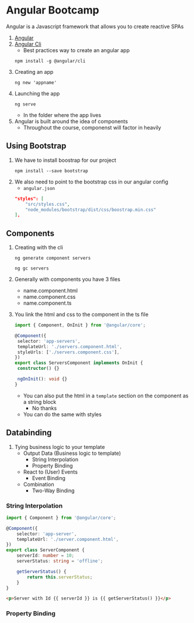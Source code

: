# Angular Bootcamp

Angular is a Javascript framework that allows you to create reactive SPAs

1. [Angular](https://angular.io/)
1. [Angular Cli](https://angular.io/cli)
   - Best practices way to create an angular app
   ```cli
   npm install -g @angular/cli
   ```
1. Creating an app
   ```
   ng new 'appname'
   ```
1. Launching the app
   ```
   ng serve
   ```
   - In the folder where the app lives
1. Angular is built around the idea of components
   - Throughout the course, componenst will factor in heavily

## Using Bootstrap

1. We have to install boostrap for our project
   ```
   npm install --save bootstrap
   ```
1. We also need to point to the bootstrap css in our angular config
   - `angular.json`
   ```json
   "styles": [
       "src/styles.css",
       "node_modules/bootstrap/dist/css/boostrap.min.css"
   ],
   ```

## Components

1. Creating with the cli
   ```
   ng generate component servers
   ```
   ```
   ng gc servers
   ```
1. Generally with components you have 3 files
   - name.component.html
   - name.component.css
   - name.component.ts
1. You link the html and css to the component in the ts file

   ```ts
   import { Component, OnInit } from '@angular/core';

   @Component({
   	selector: 'app-servers',
   	templateUrl: './servers.component.html',
   	styleUrls: ['./servers.component.css'],
   })
   export class ServersComponent implements OnInit {
   	constructor() {}

   	ngOnInit(): void {}
   }
   ```

   - You can also put the html in a `template` section on the component as a string block
     - No thanks
   - You can do the same with styles

## Databinding

1. Tying business logic to your template
   - Output Data (Business logic to template)
     - String Interpolation
     - Property Binding
   - React to (User) Events
     - Event Binding
   - Combination
     - Two-Way Binding

### String Interpolation

```ts
import { Component } from '@angular/core';

@Component({
	selector: 'app-server',
	templateUrl: './server.component.html',
})
export class ServerComponent {
	serverId: number = 10;
	serverStatus: string = 'offline';

	getServerStatus() {
		return this.serverStatus;
	}
}
```

```html
<p>Server with Id {{ serverId }} is {{ getServerStatus() }}</p>
```

### Property Binding
